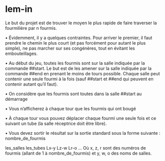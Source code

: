 # lem-in

Le but du projet est de trouver le moyen le plus rapide de faire traverser la fourmilière
par n fourmis.

• Évidemment, il y a quelques contraintes. Pour arriver le premier, il faut prendre le
chemin le plus court (et pas forcément pour autant le plus simple), ne pas marcher
sur ses congénères, tout en évitant les embouteillages.

• Au début du jeu, toutes les fourmis sont sur la salle indiquée par la commande
##start. Le but est de les amener sur la salle indiquée par la commande ##end en
prenant le moins de tours possible. Chaque salle peut contenir une seule fourmi à
la fois (sauf ##start et ##end qui peuvent en contenir autant qu’il faut).

• On considère que les fourmis sont toutes dans la salle ##start au démarrage

• Vous n’afficherez à chaque tour que les fourmis qui ont bougé

• À chaque tour vous pouvez déplacer chaque fourmi une seule fois et ce suivant un
tube (la salle réceptrice doit être libre).

• Vous devez sortir le résultat sur la sortie standard sous la forme suivante :
nombre_de_fourmis

les_salles
les_tubes
Lx-y Lz-w Lr-o ...
Où x, z, r sont des numéros de fourmis (allant de 1 à nombre_de_fourmis) et
y, w, o des noms de salles.
